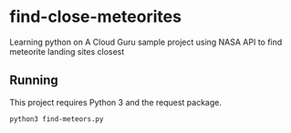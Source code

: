 # find-close-meteorites
Learning python on A Cloud Guru sample project using NASA API to find meteorite landing sites closest

## Running

This project requires Python 3 and the request package.

`python3 find-meteors.py`
